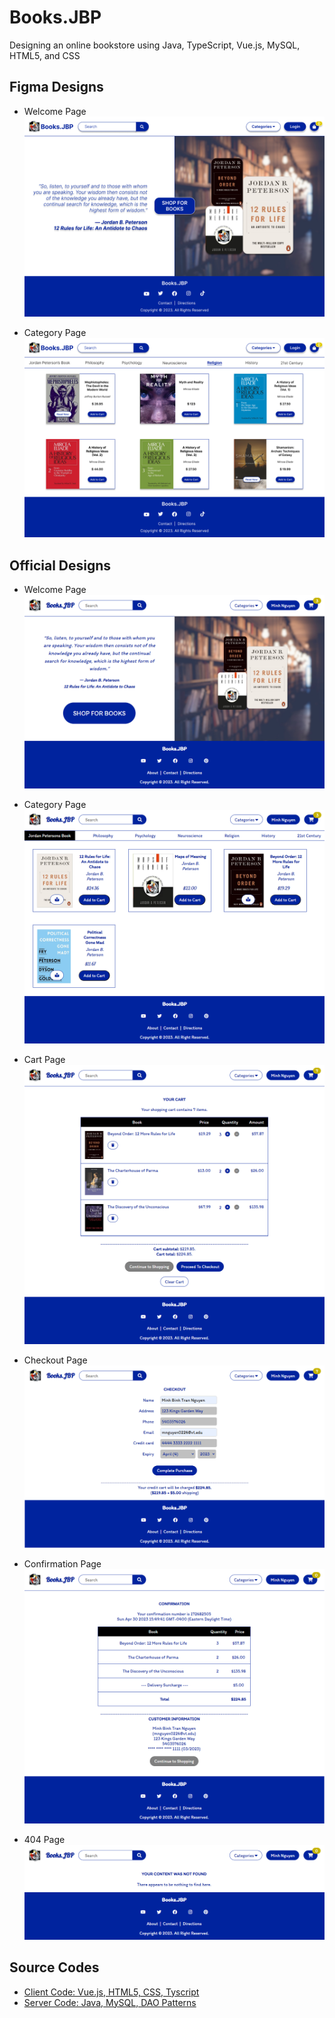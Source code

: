 # Books.JBP
Designing an online bookstore using Java, TypeScript, Vue.js, MySQL, HTML5, and CSS

## Figma Designs
- Welcome Page
![](https://github.com/mnguyen0226/bookstore_js/blob/main/docs/figma_welcome_page_design.png)

- Category Page 
![](https://github.com/mnguyen0226/bookstore_js/blob/main/docs/figma_category_page_design.png)

## Official Designs
- Welcome Page
![](https://github.com/mnguyen0226/bookstore_js/blob/main/docs/official_home_page.PNG)

- Category Page 
![](https://github.com/mnguyen0226/bookstore_js/blob/main/docs/offcial_category_page.PNG)

- Cart Page
![](https://github.com/mnguyen0226/bookstore_js/blob/main/docs/offcial_cart_page.PNG)

- Checkout Page
![](https://github.com/mnguyen0226/bookstore_js/blob/main/docs/offcial_checkout_page.PNG)

- Confirmation Page
![](https://github.com/mnguyen0226/bookstore_js/blob/main/docs/official_confirmation_page.PNG)

- 404 Page
![](https://github.com/mnguyen0226/bookstore_js/blob/main/docs/offcial_404_page.PNG)

## Source Codes
- [Client Code: Vue.js, HTML5, CSS, Tyscript](https://github.com/mnguyen0226/bookstore_js/tree/main/src/minh-bookstore-transact-client)
- [Server Code: Java, MySQL, DAO Patterns](https://github.com/mnguyen0226/bookstore_js/tree/main/src/MinhBookstoreTransact)